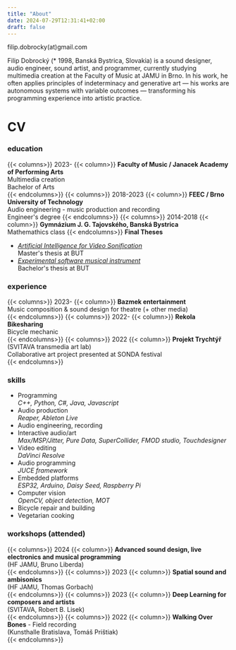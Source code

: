 ```yaml
---
title: "About"
date: 2024-07-29T12:31:41+02:00
draft: false
---
```


filip.dobrocky(at)gmail.com

Filip Dobrocký (\* 1998, Banská Bystrica, Slovakia) is a sound designer, audio engineer, sound artist, and programmer, currently studying multimedia creation at the Faculty of Music at JAMU in Brno. In his work, he often applies principles of indeterminacy and generative art &mdash; his works are autonomous systems with variable outcomes &mdash; transforming his programming experience into artistic practice.

# CV

### education
{{< columns>}}
2023-
{{< column>}}
**Faculty of Music / Janacek Academy of Performing Arts**  
Multimedia creation  
Bachelor of Arts  
{{< endcolumns>}}
{{< columns>}}
2018-2023
{{< column>}}
**FEEC / Brno University of Technology**  
Audio engineering - music production and recording  
Engineer's degree
{{< endcolumns>}}
{{< columns>}}
2014-2018
{{< column>}}
**Gymnázium J. G. Tajovského, Banská Bystrica**  
Mathemathics class
{{< endcolumns>}}
**Final Theses**
- [*Artificial Intelligence for Video Sonification*](https://www.vut.cz/en/students/final-thesis/detail/151162)  
Master's thesis at BUT
- [*Experimental software musical instrument*](https://www.vut.cz/en/students/final-thesis/detail/133499)  
Bachelor's thesis at BUT

### experience

{{< columns>}}
2023-
{{< column>}}
**Bazmek entertainment**  
Music composition & sound design for theatre (+ other media)  
{{< endcolumns>}}
{{< columns>}}
2022-
{{< column>}}
**Rekola Bikesharing**  
Bicycle mechanic  
{{< endcolumns>}}
{{< columns>}}
2022
{{< column>}}
**Projekt Trychtýř** (SVITAVA transmedia art lab)  
Collaborative art project presented at SONDA festival  
{{< endcolumns>}}

### skills

- Programming  
*C++, Python, C#, Java, Javascript*  
- Audio production  
*Reaper, Ableton Live*
- Audio engineering, recording
- Interactive audio/art  
*Max/MSP/Jitter, Pure Data, SuperCollider, FMOD studio, Touchdesigner*
- Video editing  
*DaVinci Resolve*
- Audio programming  
*JUCE framework*
- Embedded platforms  
*ESP32, Arduino, Daisy Seed, Raspberry Pi*
- Computer vision  
*OpenCV, object detection, MOT*
- Bicycle repair and building
- Vegetarian cooking


### workshops (attended)

{{< columns>}}
2024
{{< column>}}
**Advanced sound design, live electronics and musical programming**     
(HF JAMU, Bruno Liberda)  
{{< endcolumns>}}
{{< columns>}}
2023
{{< column>}}
**Spatial sound and ambisonics**  
(HF JAMU, Thomas Gorbach)  
{{< endcolumns>}}
{{< columns>}}
2023
{{< column>}}
**Deep Learning for composers and artists**  
(SVITAVA, Robert B. Lisek)  
{{< endcolumns>}}
{{< columns>}}
2022
{{< column>}}
**Walking Over Bones** - Field recording  
(Kunsthalle Bratislava, Tomáš Prištiak)  
{{< endcolumns>}}
